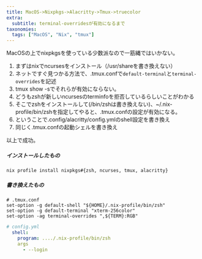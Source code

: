 ```yaml
---
title: MacOS->Nixpkgs->Alacritty->Tmux->truecolor
extra:
  subtitle: terminal-overridesが有効になるまで
taxonomies:
  tags: ["MacOS", "Nix", "tmux"]
---
```

MacOSの上でnixpkgsを使っている少数派なので一筋縄ではいかない。

1. まずはnixでncursesをインストール（/usr/shareを書き換えない）
1. ネットですぐ見つかる方法で、.tmux.confで`default-terminal`と`terminal-overrides`を記述
1. tmux show -sでそれらが有効にならない。
1. どうもzshが新しいncursesのterminfoを拒否しているらしいことがわかる
1. そこでzshをインストールして(/bin/zshは書き換えない)、~/.nix-profile/bin/zshを指定してやると、.tmux.confの設定が有効になる。
1. ということで.config/alacritty/config.ymlのshell設定を書き換え
1. 同じく.tmux.confの起動シェルを書き換え

以上で成功。

##### インストールしたもの

```
nix profile install nixpkgs#{zsh, ncurses, tmux, alacritty}
```

##### 書き換えたもの

```
# .tmux.conf
set-option -g default-shell "${HOME}/.nix-profile/bin/zsh"
set-option -g default-terminal "xterm-256color"
set-option -ag terminal-overrides ",${TERM}:RGB"
```

```yml
# config.yml
  shell:
    program: ..../.nix-profile/bin/zsh
    args
      - --login
```
